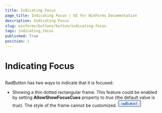 ```yaml
---
title: Indicating Focus
page_title: Indicating Focus | UI for WinForms Documentation
description: Indicating Focus
slug: winforms/buttons/button/indicating-focus
tags: indicating,focus
published: True
position: 1
---
```


# Indicating Focus



## 

RadButton has two ways to indicate that it is focused:

* Showing a thin dotted rectangular frame. This feature could be enabled by setting __AllowShowFocusCues__ property to *true* (the default value is *true*). The style of the frame cannot be customized. 
          ![buttons-button-indicating-focus 001](images/buttons-button-indicating-focus001.png) 
          
